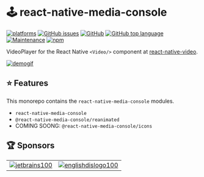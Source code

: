 # 🕹 react-native-media-console
[![platforms][3]][4]
[![GitHub issues][5]][6]
[![GitHub][7]][8]
[![GitHub top language][9]][10]
[![Maintenance][11]][12]
[![npm][13]][14]
<!-- [![ci][1]][2] -->

VideoPlayer for the React Native `<Video/>` component at [react-native-video][15].

[![demogif][16]][17]

## ⭐️ Features

This monorepo contains the `react-native-media-console` modules.
- `react-native-media-console`
- `@react-native-media-console/reanimated`
- COMING SOONG: `@react-native-media-console/icons`


## 🏆 Sponsors

|                           |                                |
|---------------------------|--------------------------------|
| [![jetbrains100][18]][19] | [![englishdislogo100][20]][21] |


[1]: https://github.com/criszz77/react-native-media-console/workflows/ci/badge.svg
[2]: https://github.com/criszz77/react-native-media-console/actions
[3]: https://img.shields.io/badge/platforms-Android%20%7C%20iOS%20%7C%20tvOS-brightgreen.svg?style=flat-square&colorB=191A17
[4]: https://github.com/react-native-tvos/react-native-tvos
[5]: https://img.shields.io/github/issues/criszz77/react-native-media-console
[6]: https://github.com/criszz77/react-native-media-console/issues
[7]: https://img.shields.io/github/license/criszz77/react-native-media-console
[8]: https://github.com/criszz77/react-native-media-console/blob/master/LICENSE
[9]: https://img.shields.io/github/languages/top/criszz77/react-native-media-console
[10]: https://github.com/criszz77/react-native-media-console/search?l=typescript
[11]: https://img.shields.io/maintenance/yes/2023
[12]: https://github.com/criszz77/react-native-media-console/graphs/contributors
[13]: https://img.shields.io/npm/v/react-native-media-console
[14]: https://www.npmjs.com/package/react-native-media-console
[15]: https://github.com/react-native-video/react-native-video
[16]: https://user-images.githubusercontent.com/55203625/159137837-4e34a8be-1cbb-48ae-9d67-99ce4922e660.gif
[17]: https://user-images.githubusercontent.com/55203625/159138065-cf3554b6-3f8b-4cab-bf94-0f3fc0b57333.gif
[18]: https://user-images.githubusercontent.com/55203625/213786907-b95dfb4b-08bf-4449-a055-72edf401da23.png
[19]: https://www.jetbrains.com/
[20]: https://user-images.githubusercontent.com/55203625/213786736-1d0226de-f810-4ece-968f-08c81c769948.png
[21]: https://englishdiscoveries.page.link/fJc4
